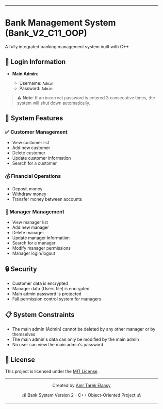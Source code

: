 
---

# Bank Management System (Bank\_V2\_C11\_OOP)

A fully integrated banking management system built with C++

## 🔑 Login Information

* **Main Admin**:

  * Username: `Admin`
  * Password: `Admin`

> ⚠️ **Note**: If an incorrect password is entered 3 consecutive times, the system will shut down automatically.

## 🌟 System Features

### ✅ Customer Management

* View customer list
* Add new customer
* Delete customer
* Update customer information
* Search for a customer

### 💰 Financial Operations

* Deposit money
* Withdraw money
* Transfer money between accounts

### 👥 Manager Management

* View manager list
* Add new manager
* Delete manager
* Update manager information
* Search for a manager
* Modify manager permissions
* Manager login/logout

## 🔒 Security

* Customer data is encrypted
* Manager data (Users file) is encrypted
* Main admin password is protected
* Full permission control system for managers

## 📋 System Constraints

* The main admin (Admin) cannot be deleted by any other manager or by themselves
* The main admin's data can only be modified by the main admin
* No user can view the main admin's password

## 📄 License

This project is licensed under the [MIT License](LICENSE).

---

<div align="center">
  <p>Created by <a href="https://github.com/AmrTarekElaasy">Amr Tarek Elaasy</a></p>
  <p>💰 Bank System Version 2 - C++ Object-Oriented Project 💰</p>
</div>

---
